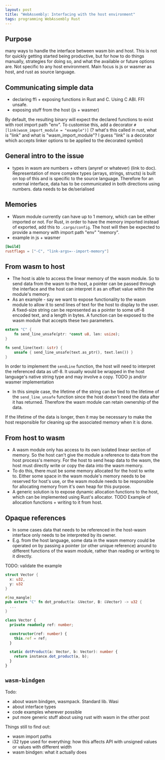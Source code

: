 ```yaml
---
layout: post
title: "WebAssembly: Interfacing with the host environment"
tags: programming WebAssembly Rust
---
```


## Purpose

many ways to handle the interface between wasm bin and host. This is not for quickly getting started being productive, but for how to do things manually, strategies for doing so, and what the available or future options are. Not specific to any host environment. Main focus is js or wasmer as host, and rust as source language.

## Communicating simple data

- declaring ffi + exposing functions in Rust and C. Using C ABI. FFI unsafe.
- exposing stuff from the host (js + wasmer)

By default, the resulting binary will expect the declared functions to exist with root import path "env". To customise this, add a decorator
`#[link(wasm_import_module = "example")]`
(? what's this called in rust, what is "link" and what is "wasm_import_module"? I guess "link" is a decorator which accepts linker options to be applied to the decorated symbol)

## General intro to the issue

- types in wasm are numbers + others (anyref or whatever) (link to doc). Representation of more complex types (arrays, strings, structs) is built on top of this and is specific to the source language. Therefore for an external interface, data has to be communicated in both directions using numbers. data needs to be de/serialised

## Memories

- Wasm module currently can have up to 1 memory, which can be either imported or not.
  For Rust, in order to have the memory imported instead of exported, add this to `.cargo/config`. The host will then be expected to provide a memory with import path "env" "memory".
- example in js + wasmer

```toml
[build]
rustflags = ["-C", "link-args=--import-memory"]
```

## From wasm to host

- The host is able to access the linear memory of the wasm module. So to send data from the wasm to the host, a pointer can be passed through the interface and the host can interpret it as an offset value within the module's memory.
- As an example - say we want to expose functionality to the wasm module to allow it to send lines of text for the host to display to the user.
  A fixed-size string can be represented as a pointer to some utf-8 encoded text, and a length in bytes. A function can be exposed to the wasm module that accepts these two parameters.

```rust
extern "C" {
    fn send_line_unsafe(ptr: *const u8, len: usize);
}

fn send_line(text: &str) {
    unsafe { send_line_unsafe(text.as_ptr(), text.len()) }
}
```

In order to implement the `sendLine` function, the host will need to interpret the referenced data as utf-8. It usually would be wrapped in the host language's native string type and may involve a copy.
TODO js and/or wasmer implementation

- In this simple case, the lifetime of the string can be tied to the lifetime of the `send_line_unsafe` function since the host doesn't need the data after it has returned. Therefore the wasm module can retain ownership of the data.

If the lifetime of the data is longer, then it may be necessary to make the host responsible for cleaning up the associated memory when it is done.

## From host to wasm

- A wasm module only has access to its own isolated linear section of memory. So the host can't give the module a reference to data from the host process's memory.
  For the host to send heap data to the wasm, the host must directly write or copy the data into the wasm memory.
- To do this, there must be some memory allocated for the host to write to. Either some space in the wasm module's memory needs to be reserved for host's use, or the wasm module needs to be responsible for allocating memory from it's own heap for this purpose.
- A generic solution is to expose dynamic allocation functions to the host, which can be implemented using Rust's allocator.
  TODO Example of allocation functions + writing to it from host.

## Opaque references

- In some cases data that needs to be referenced in the host-wasm interface only needs to be interpreted by its owner.
- E.g. from the host language, some data in the wasm memory could be operated on by passing a pointer (or other unique reference) around to different functions of the wasm module, rather than reading or writing to it directly.

TODO: validate the example

```rust
struct Vector {
  x: u32,
  y: u32
}

#[no_mangle]
pub extern "C" fn dot_product(a: &Vector, B: &Vector) -> u32 {
  ...
}
```

```ts
class Vector {
  private readonly ref: number;

  constructor(ref: number) {
    this.ref = ref;
  }

  static dotProduct(a: Vector, b: Vector): number {
    return instance.dot_product(a, b);
  }
}
```

## `wasm-bindgen`

Todo:

- about wasm bindgen, wasmpack. Standard lib. Wasi
- about interface types
- code examples wherever possible
- put more generic stuff about using rust with wasm in the other post

Things still to find out:

- wasm import paths
- i32 type used for everything: how this affects API with unsigned values or values with different width
- wasm bindgen: what it actually does
